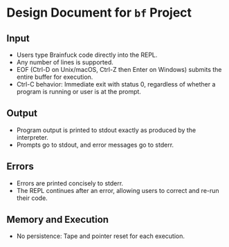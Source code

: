 # Design Document for `bf` Project

## Input

- Users type Brainfuck code directly into the REPL.
- Any number of lines is supported.
- EOF (Ctrl-D on Unix/macOS, Ctrl-Z then Enter on Windows) submits the entire buffer for execution.
- Ctrl-C behavior: Immediate exit with status 0, regardless of whether a program is running or user is at the prompt.

## Output

- Program output is printed to stdout exactly as produced by the interpreter.
- Prompts go to stdout, and error messages go to stderr.

## Errors

- Errors are printed concisely to stderr.
- The REPL continues after an error, allowing users to correct and re-run their code.

## Memory and Execution

- No persistence: Tape and pointer reset for each execution.
